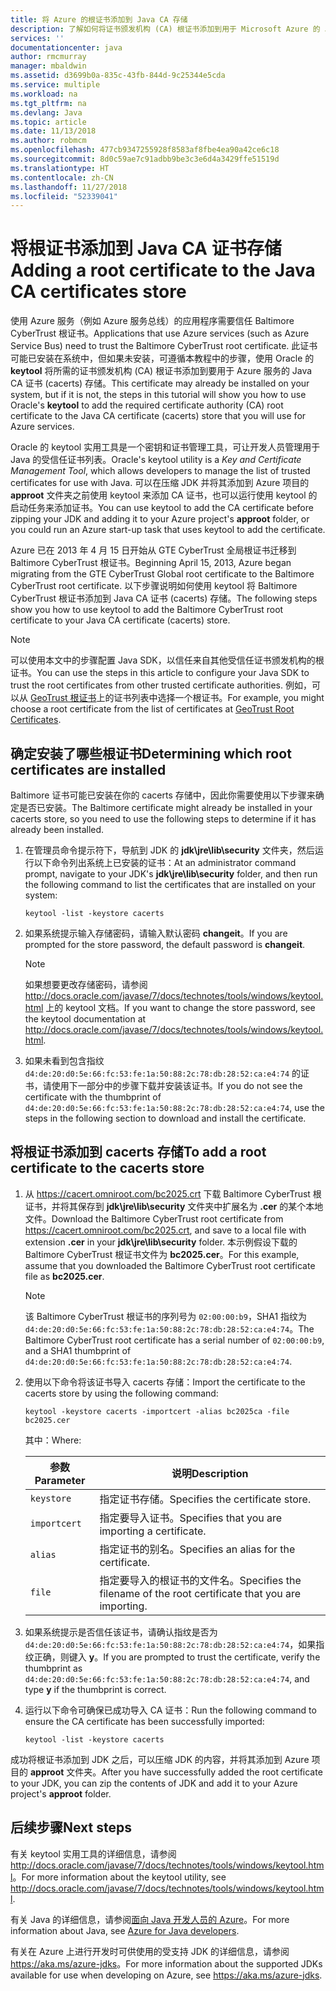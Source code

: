 ```yaml
---
title: 将 Azure 的根证书添加到 Java CA 存储
description: 了解如何将证书颁发机构 (CA) 根证书添加到用于 Microsoft Azure 的 Java CA 证书 (cacerts) 存储。
services: ''
documentationcenter: java
author: rmcmurray
manager: mbaldwin
ms.assetid: d3699b0a-835c-43fb-844d-9c25344e5cda
ms.service: multiple
ms.workload: na
ms.tgt_pltfrm: na
ms.devlang: Java
ms.topic: article
ms.date: 11/13/2018
ms.author: robmcm
ms.openlocfilehash: 477cb9347255928f8583af8fbe4ea90a42ce6c18
ms.sourcegitcommit: 8d0c59ae7c91adbb9be3c3e6d4a3429ffe51519d
ms.translationtype: HT
ms.contentlocale: zh-CN
ms.lasthandoff: 11/27/2018
ms.locfileid: "52339041"
---
```

# <a name="adding-a-root-certificate-to-the-java-ca-certificates-store"></a><span data-ttu-id="badf9-103">将根证书添加到 Java CA 证书存储</span><span class="sxs-lookup"><span data-stu-id="badf9-103">Adding a root certificate to the Java CA certificates store</span></span>

<span data-ttu-id="badf9-104">使用 Azure 服务（例如 Azure 服务总线）的应用程序需要信任 Baltimore CyberTrust 根证书。</span><span class="sxs-lookup"><span data-stu-id="badf9-104">Applications that use Azure services (such as Azure Service Bus) need to trust the Baltimore CyberTrust root certificate.</span></span> <span data-ttu-id="badf9-105">此证书可能已安装在系统中，但如果未安装，可遵循本教程中的步骤，使用 Oracle 的 **keytool** 将所需的证书颁发机构 (CA) 根证书添加到要用于 Azure 服务的 Java CA 证书 (cacerts) 存储。</span><span class="sxs-lookup"><span data-stu-id="badf9-105">This certificate may already be installed on your system, but if it is not, the steps in this tutorial will show you how to use Oracle's **keytool** to add the required certificate authority (CA) root certificate to the Java CA certificate (cacerts) store that you will use for Azure services.</span></span>

<span data-ttu-id="badf9-106">Oracle 的 keytool 实用工具是一个密钥和证书管理工具，可让开发人员管理用于 Java 的受信任证书列表。</span><span class="sxs-lookup"><span data-stu-id="badf9-106">Oracle's keytool utility is a _Key and Certificate Management Tool_, which allows developers to manage the list of trusted certificates for use with Java.</span></span> <span data-ttu-id="badf9-107">可以在压缩 JDK 并将其添加到 Azure 项目的 **approot** 文件夹之前使用 keytool 来添加 CA 证书，也可以运行使用 keytool 的启动任务来添加证书。</span><span class="sxs-lookup"><span data-stu-id="badf9-107">You can use keytool to add the CA certificate before zipping your JDK and adding it to your Azure project's **approot** folder, or you could run an Azure start-up task that uses keytool to add the certificate.</span></span>

<span data-ttu-id="badf9-108">Azure 已在 2013 年 4 月 15 日开始从 GTE CyberTrust 全局根证书迁移到 Baltimore CyberTrust 根证书。</span><span class="sxs-lookup"><span data-stu-id="badf9-108">Beginning April 15, 2013, Azure began migrating from the GTE CyberTrust Global root certificate to the Baltimore CyberTrust root certificate.</span></span> <span data-ttu-id="badf9-109">以下步骤说明如何使用 keytool 将 Baltimore CyberTrust 根证书添加到 Java CA 证书 (cacerts) 存储。</span><span class="sxs-lookup"><span data-stu-id="badf9-109">The following steps show you how to use keytool to add the Baltimore CyberTrust root certificate to your Java CA certificate (cacerts) store.</span></span>

> [!NOTE]
> 
> <span data-ttu-id="badf9-110">可以使用本文中的步骤配置 Java SDK，以信任来自其他受信任证书颁发机构的根证书。</span><span class="sxs-lookup"><span data-stu-id="badf9-110">You can use the steps in this article to configure your Java SDK to trust the root certificates from other trusted certificate authorities.</span></span> <span data-ttu-id="badf9-111">例如，可以从 [GeoTrust 根证书](http://www.geotrust.com/resources/root-certificates/)上的证书列表中选择一个根证书。</span><span class="sxs-lookup"><span data-stu-id="badf9-111">For example, you might choose a root certificate from the list of certificates at [GeoTrust Root Certificates](http://www.geotrust.com/resources/root-certificates/).</span></span>
> 

## <a name="determining-which-root-certificates-are-installed"></a><span data-ttu-id="badf9-112">确定安装了哪些根证书</span><span class="sxs-lookup"><span data-stu-id="badf9-112">Determining which root certificates are installed</span></span>

<span data-ttu-id="badf9-113">Baltimore 证书可能已安装在你的 cacerts 存储中，因此你需要使用以下步骤来确定是否已安装。</span><span class="sxs-lookup"><span data-stu-id="badf9-113">The Baltimore certificate might already be installed in your cacerts store, so you need to use the following steps to determine if it has already been installed.</span></span>

1. <span data-ttu-id="badf9-114">在管理员命令提示符下，导航到 JDK 的 **jdk\jre\lib\security** 文件夹，然后运行以下命令列出系统上已安装的证书：</span><span class="sxs-lookup"><span data-stu-id="badf9-114">At an administrator command prompt, navigate to your JDK's **jdk\jre\lib\security** folder, and then run the following command to list the certificates that are installed on your system:</span></span>

   ```shell
   keytool -list -keystore cacerts
   ```

1. <span data-ttu-id="badf9-115">如果系统提示输入存储密码，请输入默认密码 **changeit**。</span><span class="sxs-lookup"><span data-stu-id="badf9-115">If you are prompted for the store password, the default password is **changeit**.</span></span>

   > [!NOTE]
   > 
   > <span data-ttu-id="badf9-116">如果想要更改存储密码，请参阅 <http://docs.oracle.com/javase/7/docs/technotes/tools/windows/keytool.html> 上的 keytool 文档。</span><span class="sxs-lookup"><span data-stu-id="badf9-116">If you want to change the store password, see the keytool documentation at <http://docs.oracle.com/javase/7/docs/technotes/tools/windows/keytool.html>.</span></span>
   > 

1. <span data-ttu-id="badf9-117">如果未看到包含指纹 `d4:de:20:d0:5e:66:fc:53:fe:1a:50:88:2c:78:db:28:52:ca:e4:74` 的证书，请使用下一部分中的步骤下载并安装该证书。</span><span class="sxs-lookup"><span data-stu-id="badf9-117">If you do not see the certificate with the thumbprint of `d4:de:20:d0:5e:66:fc:53:fe:1a:50:88:2c:78:db:28:52:ca:e4:74`, use the steps in the following section to download and install the certificate.</span></span>

## <a name="to-add-a-root-certificate-to-the-cacerts-store"></a><span data-ttu-id="badf9-118">将根证书添加到 cacerts 存储</span><span class="sxs-lookup"><span data-stu-id="badf9-118">To add a root certificate to the cacerts store</span></span>

1. <span data-ttu-id="badf9-119">从 <https://cacert.omniroot.com/bc2025.crt> 下载 Baltimore CyberTrust 根证书，并将其保存到 **jdk\jre\lib\security** 文件夹中扩展名为 **.cer** 的某个本地文件。</span><span class="sxs-lookup"><span data-stu-id="badf9-119">Download the Baltimore CyberTrust root certificate from <https://cacert.omniroot.com/bc2025.crt>, and save to a local file with extension **.cer** in your **jdk\jre\lib\security** folder.</span></span> <span data-ttu-id="badf9-120">本示例假设下载的 Baltimore CyberTrust 根证书文件为 **bc2025.cer**。</span><span class="sxs-lookup"><span data-stu-id="badf9-120">For this example, assume that you downloaded the Baltimore CyberTrust root certificate file as **bc2025.cer**.</span></span>

   > [!NOTE]
   > 
   > <span data-ttu-id="badf9-121">该 Baltimore CyberTrust 根证书的序列号为 `02:00:00:b9`，SHA1 指纹为 `d4:de:20:d0:5e:66:fc:53:fe:1a:50:88:2c:78:db:28:52:ca:e4:74`。</span><span class="sxs-lookup"><span data-stu-id="badf9-121">The Baltimore CyberTrust root certificate has a serial number of `02:00:00:b9`, and a SHA1 thumbprint of `d4:de:20:d0:5e:66:fc:53:fe:1a:50:88:2c:78:db:28:52:ca:e4:74`.</span></span>
   > 

2. <span data-ttu-id="badf9-122">使用以下命令将该证书导入 cacerts 存储：</span><span class="sxs-lookup"><span data-stu-id="badf9-122">Import the certificate to the cacerts store by using the following command:</span></span>

   ```shell
   keytool -keystore cacerts -importcert -alias bc2025ca -file bc2025.cer
   ```
   <span data-ttu-id="badf9-123">其中：</span><span class="sxs-lookup"><span data-stu-id="badf9-123">Where:</span></span>

   |  <span data-ttu-id="badf9-124">参数</span><span class="sxs-lookup"><span data-stu-id="badf9-124">Parameter</span></span>   |                              <span data-ttu-id="badf9-125">说明</span><span class="sxs-lookup"><span data-stu-id="badf9-125">Description</span></span>                               |
   |--------------|------------------------------------------------------------------------|
   | `keystore`   | <span data-ttu-id="badf9-126">指定证书存储。</span><span class="sxs-lookup"><span data-stu-id="badf9-126">Specifies the certificate store.</span></span>                                       |
   | `importcert` | <span data-ttu-id="badf9-127">指定要导入证书。</span><span class="sxs-lookup"><span data-stu-id="badf9-127">Specifies that you are importing a certificate.</span></span>                        |
   | `alias`      | <span data-ttu-id="badf9-128">指定证书的别名。</span><span class="sxs-lookup"><span data-stu-id="badf9-128">Specifies an alias for the certificate.</span></span>                                |
   | `file`       | <span data-ttu-id="badf9-129">指定要导入的根证书的文件名。</span><span class="sxs-lookup"><span data-stu-id="badf9-129">Specifies the filename of the root certificate that you are importing.</span></span> |


3. <span data-ttu-id="badf9-130">如果系统提示是否信任该证书，请确认指纹是否为 `d4:de:20:d0:5e:66:fc:53:fe:1a:50:88:2c:78:db:28:52:ca:e4:74`，如果指纹正确，则键入 **y**。</span><span class="sxs-lookup"><span data-stu-id="badf9-130">If you are prompted to trust the certificate, verify the thumbprint as `d4:de:20:d0:5e:66:fc:53:fe:1a:50:88:2c:78:db:28:52:ca:e4:74`, and type **y** if the thumbprint is correct.</span></span>

4. <span data-ttu-id="badf9-131">运行以下命令可确保已成功导入 CA 证书：</span><span class="sxs-lookup"><span data-stu-id="badf9-131">Run the following command to ensure the CA certificate has been successfully imported:</span></span>

   ```shell
   keytool -list -keystore cacerts
   ```

<span data-ttu-id="badf9-132">成功将根证书添加到 JDK 之后，可以压缩 JDK 的内容，并将其添加到 Azure 项目的 **approot** 文件夹。</span><span class="sxs-lookup"><span data-stu-id="badf9-132">After you have successfully added the root certificate to your JDK, you can zip the contents of JDK and add it to your Azure project's **approot** folder.</span></span>

## <a name="next-steps"></a><span data-ttu-id="badf9-133">后续步骤</span><span class="sxs-lookup"><span data-stu-id="badf9-133">Next steps</span></span>

<span data-ttu-id="badf9-134">有关 keytool 实用工具的详细信息，请参阅 <http://docs.oracle.com/javase/7/docs/technotes/tools/windows/keytool.html>。</span><span class="sxs-lookup"><span data-stu-id="badf9-134">For more information about the keytool utility, see <http://docs.oracle.com/javase/7/docs/technotes/tools/windows/keytool.html>.</span></span>

<span data-ttu-id="badf9-135">有关 Java 的详细信息，请参阅[面向 Java 开发人员的 Azure](/java/azure)。</span><span class="sxs-lookup"><span data-stu-id="badf9-135">For more information about Java, see [Azure for Java developers](/java/azure).</span></span>

<!-- For more information about the root certificates used by Azure, see [Azure Root Certificate Migration](http://blogs.msdn.com/b/windowsazure/archive/2013/03/15/windows-azure-root-certificate-migration.aspx). -->

<span data-ttu-id="badf9-136">有关在 Azure 上进行开发时可供使用的受支持 JDK 的详细信息，请参阅 <https://aka.ms/azure-jdks>。</span><span class="sxs-lookup"><span data-stu-id="badf9-136">For more information about the supported JDKs available for use when developing on Azure, see <https://aka.ms/azure-jdks>.</span></span>